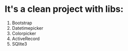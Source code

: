 # It's a clean project with libs:
1. Bootstrap
2. Datetimepicker
3. Colorpicker
4. ActiveRecord
5. SQlite3